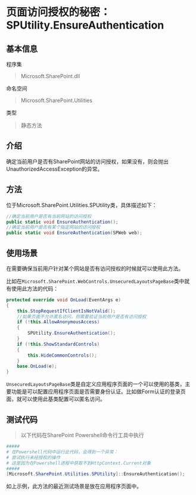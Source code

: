 # 页面访问授权的秘密：SPUtility.EnsureAuthentication

## 基本信息
程序集
> Microsoft.SharePoint.dll

命名空间
> Microsoft.SharePoint.Utilities

类型
> 静态方法

## 介绍
确定当前用户是否有SharePoint网站的访问授权，如果没有，则会抛出UnauthorizedAccessException的异常。

## 方法
位于Microsoft.SharePoint.Utilities.SPUtility类，具体描述如下：
``` c#
//确定当前用户是否有当前网站的访问授权
public static void EnsureAuthentication();
//确定当前用户是否有某个指定网站的访问授权
public static void EnsureAuthentication(SPWeb web);
```


## 使用场景
在需要确保当前用户针对某个网站是否有访问授权的时候就可以使用此方法。

比如在`Microsoft.SharePoint.WebControls.UnsecuredLayoutsPageBase`类中就有使用此方法的代码：

``` c#
protected override void OnLoad(EventArgs e)
{
    this.StopRequestIfClientIsNotValid();
    //如果页面不允许匿名访问，则需要验证当前用户是否有访问授权
    if (!this.AllowAnonymousAccess)
    {
        SPUtility.EnsureAuthentication();
    }
    if (!this.ShowStandardControls)
    {
        this.HideCommonControls();
    }
    base.OnLoad(e);
}


```

`UnsecuredLayoutsPageBase`类是自定义应用程序页面的一个可以使用的基类，主要功能是可以配置应用程序页面是否需要身份认证。比如做Form认证的登录页面，就可以使用此基类配置可以匿名访问。


## 测试代码
> 以下代码在SharePoint Powershell命令行工具中执行

``` powershell
#####
# 在Powershell代码中运行此代码，会得到一个异常：
# 尝试执行未经授权的操作
# 这是因为在Powershell进程中获取不到HttpContext.Current对象
#####
[Microsoft.SharePoint.Utilities.SPUtility]::EnsureAuthentication();
```

如上示例，此方法的最近测试场景是放在应用程序页面中。
